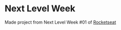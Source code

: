 # Next Level Week
Made project from Next Level Week #01 of [Rocketseat](https://rocketseat.com.br/)
